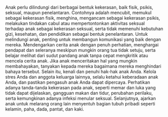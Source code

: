 Anak perlu dilindungi dari berbagai bentuk kekerasan, baik fisik, psikis, seksual, maupun penelantaran. Contohnya adalah mencubit, memukul sebagai kekerasan fisik, menghina, mengancam sebagai kekerasan psikis, melakukan tindakan cabul atau mempertontonkan aktivitas seksual terhadap anak sebagai kekerasan seksual, serta tidak memenuhi kebutuhan gizi, kesehatan, dan pendidikan sebagai bentuk penelantaran. Untuk melindungi anak, penting untuk membangun komunikasi yang baik dengan mereka. Mendengarkan cerita anak dengan penuh perhatian, menghargai pendapat dan seleranya meskipun mungkin orang tua tidak setuju, serta belajar melihat dari sudut pandang anak tanpa cepat mengkritik atau mencela cerita anak. Jika anak menceritakan hal yang mungkin membahayakan, tanyakan kepada mereka bagaimana mereka menghindari bahaya tersebut. Selain itu, kenali dan penuhi hak-hak anak Anda. Kelola stres Anda dan anggota keluarga lainnya, selalu ketahui keberadaan anak Anda, dan pastikan pengasuh anak Anda dapat dipercaya. Perhatikan adanya tanda-tanda kekerasan pada anak, seperti memar dan luka yang tidak dapat dijelaskan, gangguan makan dan tidur, perubahan perilaku, serta kemungkinan adanya infeksi menular seksual. Selanjutnya, ajarkan anak untuk melarang orang lain menyentuh bagian tubuh pribadi seperti kelamin, paha, dada, pantat, dan kaki.